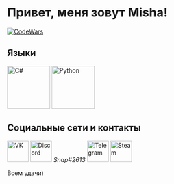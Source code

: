 # Привет, меня зовут Misha!

[![CodeWars](https://www.codewars.com/users/Friski/badges/large)](https://www.codewars.com/users/Friski) 
## Языки

<img src="https://simpleicons.org/icons/csharp.svg" width="100" alt="C#" /> 
<img src="https://simpleicons.org/icons/python.svg" width="100" alt="Python" />


## Социальные сети и контакты

[<img src="https://simpleicons.org/icons/vk.svg" width="50" alt="VK" />](https://vk.com/sharkdas) 
<img src="https://simpleicons.org/icons/discord.svg" width="50" alt="Discord" /> *Snap#2613*
[<img src="https://simpleicons.org/icons/telegram.svg" width="50" alt="Telegram" />](https://t.me/holdsnap00) 
[<img src="https://simpleicons.org/icons/steam.svg" width="50" alt="Steam" />](https://steamcommunity.com/profiles/76561198322624145/) 

Всем удачи)
